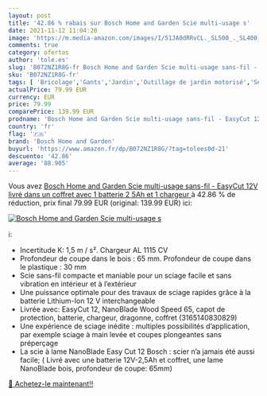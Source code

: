 ```yaml
---
layout: post
title: '42.86 % rabais sur Bosch Home and Garden Scie multi-usage s'
date: 2021-11-12 11:04:20
image: 'https://m.media-amazon.com/images/I/51JA0dRRvCL._SL500_._SL400_.jpg'
comments: true
category: ofertas
author: 'tole.es'
slug: 'B072NZ1R8G-fr Bosch Home and Garden Scie multi-usage sans-fil - EasyCut...'
sku: 'B072NZ1R8G-fr'
tags: [ 'Bricolage','Gants','Jardin','Outillage de jardin motorisé','Sécurité','Tondeuses et outillage de jardin motorisé','Tronçonneuses','bosch home and garden','Équipement et matériel de sécurité', ]
actualPrice: 79.99 EUR
currency: EUR
price: 79.99
comparePrice: 139.99 EUR
prodname: 'Bosch Home and Garden Scie multi-usage sans-fil - EasyCut 12V  livré dans un coffret avec 1 batterie 2 5Ah et 1 chargeur '
country: 'fr'
flag: '🇫🇷'
brand: 'Bosch Home and Garden'
buyurl: 'https://www.amazon.fr/dp/B072NZ1R8G/?tag=tolees0d-21'
descuento: '42.86'
average: '88.905'
---
```


Vous avez [Bosch Home and Garden Scie multi-usage sans-fil - EasyCut 12V  livré dans un coffret avec 1 batterie 2 5Ah et 1 chargeur ](https://www.amazon.fr/dp/B072NZ1R8G/?tag=tolees0d-21)  à  42.86 % de réduction, prix final  79.99 EUR (original: 139.99 EUR) ici:

[![Bosch Home and Garden Scie multi-usage s](https://m.media-amazon.com/images/I/51JA0dRRvCL._SL500_._SL400_.jpg)](https://www.amazon.fr/dp/B072NZ1R8G/?tag=tolees0d-21)

ℹ️:

- Incertitude K: 1,5 m / s². Chargeur AL 1115 CV
- Profondeur de coupe dans le bois : 65 mm. Profondeur de coupe dans le plastique : 30 mm
- Scie sans-fil compacte et maniable pour un sciage facile et sans vibration en intérieur et à l’extérieur
- Une puissance optimale pour des travaux de sciage rapides grâce à la batterie Lithium-Ion 12 V interchangeable
- Livrée avec: EasyCut 12, NanoBlade Wood Speed 65, capot de protection, batterie, chargeur, dragonne, coffret (3165140830829)
- Une expérience de sciage inédite : multiples possibilités d’application, par exemple sciage à main levée et coupes plongeantes sans préperçage
- La scie à lame NanoBlade Easy Cut 12 Bosch : scier n’a jamais été aussi facile; ( Livré avec une batterie 12V-2,5Ah et coffret, une lame NanoBlade bois, profondeur de coupe: 65mm)

[🛒 Achetez-le maintenant!!](https://www.amazon.fr/dp/B072NZ1R8G/?tag=tolees0d-21)
